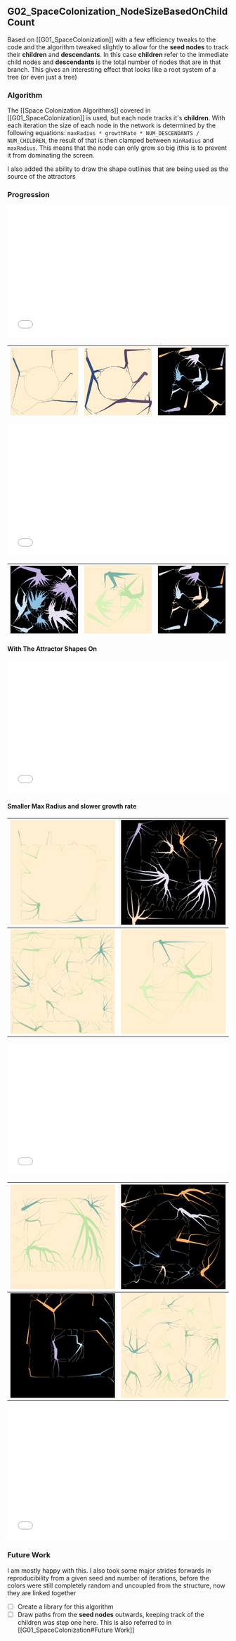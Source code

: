 ## G02_SpaceColonization_NodeSizeBasedOnChildCount

Based on [[G01_SpaceColonization]] with a few efficiency tweaks to the code and the algorithm tweaked slightly to allow for the **seed nodes** to track their **children** and **descendants**. In this case **children** refer to the immediate child nodes and **descendants** is the total number of nodes that are in that branch. This gives an interesting effect that looks like a root system of a tree (or even just a tree)

### Algorithm

The [[Space Colonization Algorithms]] covered in [[G01_SpaceColonization]] is used, but each node tracks it's **children**. With each iteration the size of each node in the network is determined by the following equations: `maxRadius * growthRate * NUM_DESCENDANTS / NUM_CHILDREN`, the result of that is then clamped between `minRadius` and `maxRadius`. This means that the node can only grow so big (this is to prevent it from dominating the screen.

I also added the ability to draw the shape outlines that are being used as the source of the attractors

### Progression

<embed src="static/sketches/G02_SpaceColonization_NodeSizeBasedOnChildCount/sketch.g02.G02_SpaceColonization_NodeSizeBasedOnChildCount-2021-08-08-12.04.42.mp4" autostart="false" height="300" width="100%"></embed>

| ![static/sketches/G02_SpaceColonization_NodeSizeBasedOnChildCount/sketch.g02.G02_SpaceColonization_NodeSizeBasedOnChildCount-2021-08-08-12.04.35.png](static/sketches/G02_SpaceColonization_NodeSizeBasedOnChildCount/sketch.g02.G02_SpaceColonization_NodeSizeBasedOnChildCount-2021-08-08-12.04.35.png) | ![static/sketches/G02_SpaceColonization_NodeSizeBasedOnChildCount/sketch.G01_SpaceColonization-2021-08-08-11.31.39.png](static/sketches/G02_SpaceColonization_NodeSizeBasedOnChildCount/sketch.G01_SpaceColonization-2021-08-08-11.31.39.png) | ![static/sketches/G02_SpaceColonization_NodeSizeBasedOnChildCount/sketch.g02.G02_SpaceColonization_NodeSizeBasedOnChildCount-2021-08-08-12.29.08.png](static/sketches/G02_SpaceColonization_NodeSizeBasedOnChildCount/sketch.g02.G02_SpaceColonization_NodeSizeBasedOnChildCount-2021-08-08-12.29.08.png) |
| --------------------------------------------------------------------------------------------------------------------------------------------------------------------------------------------------------------------------------------------------------------------------------------------------------- | ------------------------------------------------------------------------------------------------------------------------- | ------------------------------------------------------------------------------------------------------------------------------------------------------- |

<embed src="static/sketches/G02_SpaceColonization_NodeSizeBasedOnChildCount/sketch.g02.G02_SpaceColonization_NodeSizeBasedOnChildCount-2021-08-08-12.28.21.mp4" autostart="false" height="300" width="100%"></embed>


| ![static/sketches/G02_SpaceColonization_NodeSizeBasedOnChildCount/sketch.g02.G02_SpaceColonization_NodeSizeBasedOnChildCount-2021-08-08-12.15.35.png](static/sketches/G02_SpaceColonization_NodeSizeBasedOnChildCount/sketch.g02.G02_SpaceColonization_NodeSizeBasedOnChildCount-2021-08-08-12.15.35.png) | ![static/sketches/G02_SpaceColonization_NodeSizeBasedOnChildCount/sketch.g02.G02_SpaceColonization_NodeSizeBasedOnChildCount-2021-08-08-12.26.32.png](static/sketches/G02_SpaceColonization_NodeSizeBasedOnChildCount/sketch.g02.G02_SpaceColonization_NodeSizeBasedOnChildCount-2021-08-08-12.26.32.png) | ![static/sketches/G02_SpaceColonization_NodeSizeBasedOnChildCount/sketch.g02.G02_SpaceColonization_NodeSizeBasedOnChildCount-2021-08-08-12.26.43.png](static/sketches/G02_SpaceColonization_NodeSizeBasedOnChildCount/sketch.g02.G02_SpaceColonization_NodeSizeBasedOnChildCount-2021-08-08-12.26.43.png) |
| --------------------------------------------------------------------------------------------------------------------------------------------------------------------------------------------------------------------------------------------------------------------------------------------------------- | --------------------------------------------------------------------------------------------------------------------------------------------------------------------------------------------------------------------------------------------------------------------------------------------------------- | ------------------------------------------------------------------------------------------------------------------------------------------------------- |

#### With The Attractor Shapes On

<embed src="static/sketches/G02_SpaceColonization_NodeSizeBasedOnChildCount/sketch.g02.G02_SpaceColonization_NodeSizeBasedOnChildCount-2021-08-08-12.25.53.mp4" autostart="false" height="300" width="100%"></embed>

#### Smaller Max Radius and slower growth rate


| ![static/sketches/G02_SpaceColonization_NodeSizeBasedOnChildCount/sketch.g02.G02_SpaceColonization_NodeSizeBasedOnChildCount-2021-08-08-12.49.12 1.png](static/sketches/G02_SpaceColonization_NodeSizeBasedOnChildCount/sketch.g02.G02_SpaceColonization_NodeSizeBasedOnChildCount-2021-08-08-12.49.12%201.png) | ![static/sketches/G02_SpaceColonization_NodeSizeBasedOnChildCount/sketch.g02.G02_SpaceColonization_NodeSizeBasedOnChildCount-2021-08-08-12.49.25 1.png](static/sketches/G02_SpaceColonization_NodeSizeBasedOnChildCount/sketch.g02.G02_SpaceColonization_NodeSizeBasedOnChildCount-2021-08-08-12.49.25%201.png) |
| --------------------------------------------------------------------------------------------------------------------------------------------------------------------------------------------------------------------------------------------------------------------------------------------------------------- | --------------------------------------------------------------------------------------------------------------------------------------------------------------------------------------------------------------------------------------------------------------------------------------------------------------- |
| ![static/sketches/G02_SpaceColonization_NodeSizeBasedOnChildCount/sketch.g02.G02_SpaceColonization_NodeSizeBasedOnChildCount-2021-08-08-12.49.36 1.png](static/sketches/G02_SpaceColonization_NodeSizeBasedOnChildCount/sketch.g02.G02_SpaceColonization_NodeSizeBasedOnChildCount-2021-08-08-12.49.36%201.png) | ![static/sketches/G02_SpaceColonization_NodeSizeBasedOnChildCount/sketch.g02.G02_SpaceColonization_NodeSizeBasedOnChildCount-2021-08-08-12.49.44.png](static/sketches/G02_SpaceColonization_NodeSizeBasedOnChildCount/sketch.g02.G02_SpaceColonization_NodeSizeBasedOnChildCount-2021-08-08-12.49.44.png)       | 

<embed src="static/sketches/G02_SpaceColonization_NodeSizeBasedOnChildCount/sketch.g02.G02_SpaceColonization_NodeSizeBasedOnChildCount-2021-08-08-12.49.09.mp4" autostart="false" height="300" width="100%"></embed>


| ![static/sketches/G02_SpaceColonization_NodeSizeBasedOnChildCount/sketch.g02.G02_SpaceColonization_NodeSizeBasedOnChildCount-2021-08-08-12.50.37.png](static/sketches/G02_SpaceColonization_NodeSizeBasedOnChildCount/sketch.g02.G02_SpaceColonization_NodeSizeBasedOnChildCount-2021-08-08-12.50.37.png) | ![static/sketches/G02_SpaceColonization_NodeSizeBasedOnChildCount/sketch.g02.G02_SpaceColonization_NodeSizeBasedOnChildCount-2021-08-08-12.51.45.png](static/sketches/G02_SpaceColonization_NodeSizeBasedOnChildCount/sketch.g02.G02_SpaceColonization_NodeSizeBasedOnChildCount-2021-08-08-12.51.45.png) |
| --------------------------------------------------------------------------------------------------------------------------------------------------------------------------------------------------------------------------------------------------------------------------------------------------------- | --------------------------------------------------------------------------------------------------------------------------------------------------------------------------------------------------------------------------------------------------------------------------------------------------------- |
| ![static/sketches/G02_SpaceColonization_NodeSizeBasedOnChildCount/sketch.g02.G02_SpaceColonization_NodeSizeBasedOnChildCount-2021-08-08-12.51.49.png](static/sketches/G02_SpaceColonization_NodeSizeBasedOnChildCount/sketch.g02.G02_SpaceColonization_NodeSizeBasedOnChildCount-2021-08-08-12.51.49.png) | ![static/sketches/G02_SpaceColonization_NodeSizeBasedOnChildCount/sketch.g02.G02_SpaceColonization_NodeSizeBasedOnChildCount-2021-08-08-12.52.01.png](static/sketches/G02_SpaceColonization_NodeSizeBasedOnChildCount/sketch.g02.G02_SpaceColonization_NodeSizeBasedOnChildCount-2021-08-08-12.52.01.png)                                                                                                                                                   |

<embed src="static/sketches/G02_SpaceColonization_NodeSizeBasedOnChildCount/sketch.g02.G02_SpaceColonization_NodeSizeBasedOnChildCount-2021-08-08-12.51.33.mp4" autostart="false" height="300" width="100%"></embed>


### Future Work

I am mostly happy with this. I also took some major strides forwards in reproducibility from a given seed and number of iterations, before the colors were still completely random and uncoupled from the structure, now they are linked together

- [ ] Create a library for this algorithm
- [ ] Draw paths from the **seed nodes** outwards, keeping track of the children was step one here. This is also referred to in [[G01_SpaceColonization#Future Work]]